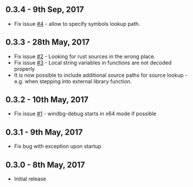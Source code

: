 ## 0.3.4 - 9th Sep, 2017
* Fix issue [#4](https://github.com/reedz/windbg-debug/issues/4) - allow to specify symbols lookup path.

## 0.3.3 - 28th May, 2017
* Fix issue [#2](https://github.com/reedz/windbg-debug/issues/2) - Looking for rust sources in the wrong place.
* Fix issue [#3](https://github.com/reedz/windbg-debug/issues/3) - Local string variables in functions are not decoded properly
* It is now possible to include additional source paths for source lookup - e.g. when stepping into external library function.

## 0.3.2 - 10th May, 2017
* Fix issue [#1](https://github.com/reedz/windbg-debug/issues/1) - windbg-debug starts in x64 mode if possible

## 0.3.1 - 9th May, 2017
* Fix bug with exception upon startup

## 0.3.0 - 8th May, 2017
* Initial release